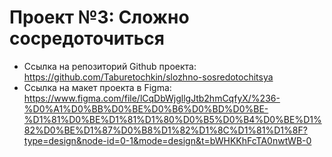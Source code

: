 # Проект №3: Сложно сосредоточиться
- Ссылка на репозиторий Github проекта: https://github.com/Taburetochkin/slozhno-sosredotochitsya
- Ссылка на макет проекта в Figma: https://www.figma.com/file/lCqDbWjgllgJtb2hmCqfyX/%236-%D0%A1%D0%BB%D0%BE%D0%B6%D0%BD%D0%BE-%D1%81%D0%BE%D1%81%D1%80%D0%B5%D0%B4%D0%BE%D1%82%D0%BE%D1%87%D0%B8%D1%82%D1%8C%D1%81%D1%8F?type=design&node-id=0-1&mode=design&t=bWHKKhFcTA0nwtWB-0
